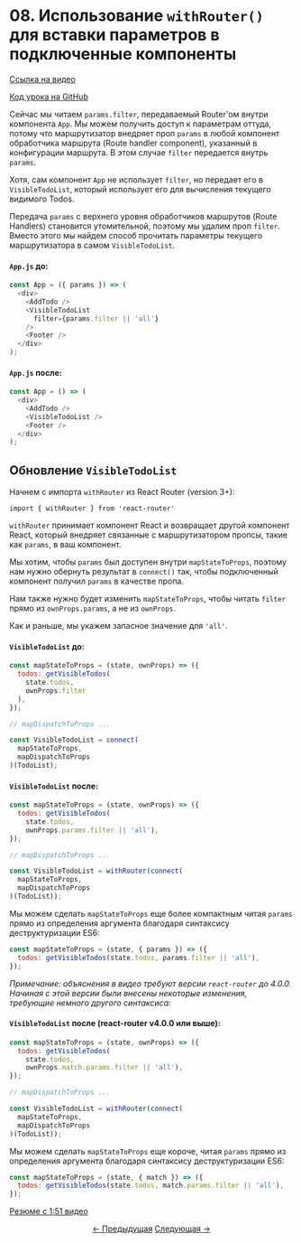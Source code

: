 # 08. Использование `withRouter()` для вставки параметров в подключенные компоненты
[Ссылка на видео](https://egghead.io/lessons/javascript-redux-using-withrouter-to-inject-the-params-into-connected-components)

[Код урока на GitHub](https://github.com/gaearon/todos/tree/08-using-withrouter-to-inject-params-into-connected-components)

Сейчас мы читаем `params.filter`, передаваемый Router'ом внутри компонента `App`. Мы можем получить доступ к параметрам оттуда, потому что маршрутизатор внедряет проп `params` в любой компонент обработчика маршрута (Route handler component), указанный в конфигурации маршрута. В этом случае `filter` передается внутрь `params`.

Хотя, сам компонент `App` не использует `filter`, но передает его в `VisibleTodoList`, который использует его для вычисления текущего видимого Todos.

Передача `params` с верхнего уровня обработчиков маршрутов (Route Handlers) становится утомительной, поэтому мы удалим проп `filter`. Вместо этого мы найдем способ прочитать параметры текущего маршрутизатора в самом `VisibleTodoList`.


#### `App.js` до:
```javascript
const App = ({ params }) => (
  <div>
    <AddTodo />
    <VisibleTodoList
      filter={params.filter || 'all'}
    />
    <Footer />
  </div>
);
```

#### `App.js` после:
```javascript
const App = () => (
  <div>
    <AddTodo />
    <VisibleTodoList />
    <Footer />
  </div>
);
```

## Обновление  `VisibleTodoList`
Начнем с импорта `withRouter` из React Router (version 3+):

`import { withRouter } from 'react-router'`

`withRouter` принимает компонент React и возвращает другой компонент React, который внедряет связанные с маршрутизатором пропсы, такие как `params`, в ваш компонент.

Мы хотим, чтобы `params` был доступен внутри `mapStateToProps`, поэтому нам нужно обернуть результат в  `connect()`  так, чтобы подключенный компонент получил `params` в качестве пропа.

Нам также нужно будет изменить `mapStateToProps`, чтобы читать `filter` прямо из `ownProps.params`, а не из `ownProps`.

Как и раньше, мы укажем запасное значение для `'all'`.

#### `VisibleTodoList` до:
```javascript
const mapStateToProps = (state, ownProps) => ({
  todos: getVisibleTodos(
    state.todos,
    ownProps.filter
  ),
});

// mapDispatchToProps ...

const VisibleTodoList = connect(
  mapStateToProps,
  mapDispatchToProps
)(TodoList);
```

#### `VisibleTodoList` после:
```javascript
const mapStateToProps = (state, ownProps) => ({
  todos: getVisibleTodos(
    state.todos,
    ownProps.params.filter || 'all'),
});

// mapDispatchToProps ...

const VisibleTodoList = withRouter(connect(
  mapStateToProps,
  mapDispatchToProps
)(TodoList));
```

Мы можем сделать `mapStateToProps` еще более компактным читая `params` прямо из определения аргумента благодаря синтаксису деструктуризации ES6:

```javascript
const mapStateToProps = (state, { params }) => ({
  todos: getVisibleTodos(state.todos, params.filter || 'all'),
});
```

_Примечание: объяснения в видео требуют версии `react-router` до 4.0.0. Начиная с этой версии были внесены некоторые изменения, требующие немного другого синтаксиса:_

#### `VisibleTodoList` после (react-router v4.0.0 или выше):
```javascript
const mapStateToProps = (state, ownProps) => ({
  todos: getVisibleTodos(
    state.todos,
    ownProps.match.params.filter || 'all'),
});

// mapDispatchToProps ...

const VisibleTodoList = withRouter(connect(
  mapStateToProps,
  mapDispatchToProps
)(TodoList));
```

Мы можем сделать `mapStateToProps` еще короче, читая `params` прямо из определения аргумента благодаря синтаксису деструктуризации ES6:

```javascript
const mapStateToProps = (state, { match }) => ({
  todos: getVisibleTodos(state.todos, match.params.filter || 'all'),
});
```

[Резюме с 1:51 видео](https://egghead.io/lessons/javascript-redux-using-withrouter-to-inject-the-params-into-connected-components#/tab-transcript)


<p align="center">
<a href="./07-Filtering_Redux_State_with_React_Router_Params.md"><- Предыдущая</a>
<a href="./09-Using_mapDispatchToProps_Shorthand_Notation.md">Следующая -></a>
</p>